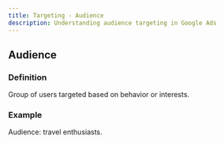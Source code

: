 ```yaml
---
title: Targeting - Audience
description: Understanding audience targeting in Google Ads
---
```


## Audience

### Definition
Group of users targeted based on behavior or interests.

### Example
Audience: travel enthusiasts.